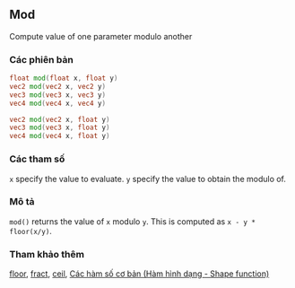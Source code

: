 ## Mod
Compute value of one parameter modulo another

### Các phiên bản
```glsl
float mod(float x, float y)  
vec2 mod(vec2 x, vec2 y)  
vec3 mod(vec3 x, vec3 y)  
vec4 mod(vec4 x, vec4 y)

vec2 mod(vec2 x, float y)  
vec3 mod(vec3 x, float y)  
vec4 mod(vec4 x, float y)
```

### Các tham số
```x``` specify the value to evaluate.
```y``` specify the value to obtain the modulo of.

### Mô tả
```mod()``` returns the value of ```x``` modulo ```y```. This is computed as ```x - y * floor(x/y)```.

<div class="simpleFunction" data="y = mod(x,1.5); "></div>

### Tham khảo thêm
[floor](/glossary/?lan=vi&search=floor), [fract](/glossary/?lan=vi&search=fract), [ceil](/glossary/?lan=vi&search=ceil), [Các hàm số cơ bản (Hàm hình dạng - Shape function)](/05/?lan=vi)
